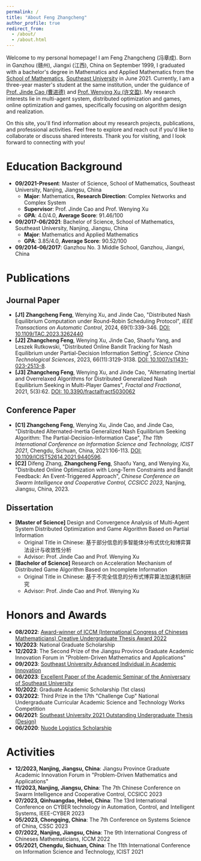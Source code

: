 ```yaml
---
permalink: /
title: "About Feng Zhangcheng"
author_profile: true
redirect_from: 
  - /about/
  - /about.html
---
```


Welcome to my personal homepage! I am Feng Zhangcheng (冯章成). Born in Ganzhou (赣州), Jiangxi (江西), China on September 1999, I graduated with a bachelor's degree in Mathematics and Applied Mathematics from the [School of Mathematics](https://math.seu.edu.cn/), [Southeast University](https://www.seu.edu.cn/) in June 2021. Currently, I am a three-year master's student at the same institution, under the guidance of [Prof. Jinde Cao (曹进德)](https://math.seu.edu.cn/jdc/list.htm) and [Prof. Wenying Xu (许文盈)](https://wenyingxu.github.io/). My research interests lie in multi-agent system, distributed optimization and games, online optimization and games, specifically focusing on algorithm design and realization.

On this site, you'll find information about my research projects, publications, and professional activities. Feel free to explore and reach out if you'd like to collaborate or discuss shared interests. Thank you for visiting, and I look forward to connecting with you!

Education Background
======
* **09/2021-Present**: Master of Science, School of Mathematics, Southeast University, Nanjing, Jiangsu, China
  * **Major**: Mathematics, **Research Direction**: Complex Networks and Complex System
  * **Supervisor**: Prof. Jinde Cao and Prof. Wenying Xu
  * **GPA**: 4.0/4.0, **Average Score**: 91.46/100
* **09/2017-06/2021**: Bachelor of Science, School of Mathematics, Southeast University, Nanjing, Jiangsu, China
  * **Major**: Mathematics and Applied Mathematics
  * **GPA**: 3.85/4.0, **Average Score**: 90.52/100
* **09/2014-06/2017**: Ganzhou No. 3 Middle School, Ganzhou, Jiangxi, China

Publications
======
## Journal Paper
* **[J1] Zhangcheng Feng**, Wenying Xu, and Jinde Cao, "Distributed Nash Equilibrium Computation under Round-Robin Scheduling Protocol", *IEEE Transactions on Automatic Control*, 2024, 69(1):339-346. [DOI: 10.1109/TAC.2023.3262440](https://doi.org/10.1109/TAC.2023.3262440)
* **[J2] Zhangcheng Feng**, Wenying Xu, Jinde Cao, Shaofu Yang, and Leszek Rutkowski, "Distributed Online Bandit Tracking for Nash Equilibrium under Partial-Decision Information Setting", *Science China Technological Sciences*, 2023, 66(11):3129-3138. [DOI: 10.1007/s11431-023-2513-8](https://doi.org/10.1007/s11431-023-2513-8).
* **[J3] Zhangcheng Feng**, Wenying Xu, and Jinde Cao, "Alternating Inertial and Overrelaxed Algorithms for Distributed Generalized Nash Equilibrium Seeking in Multi-Player Games", *Fractal and Fractional*, 2021, 5(3):62. [DOI: 10.3390/fractalfract5030062](https://doi.org/10.3390/fractalfract5030062)

## Conference Paper
* **[C1] Zhangcheng Feng**, Wenying Xu, Jinde Cao, and Jinde Cao, "Distributed Alternated-Inertia Generalized Nash Equilibrium Seeking Algorithm: The Partial-Decision-Information Case", *The 11th International Conference on Information Science and Technology, ICIST 2021*, Chengdu, Sichuan, China, 2021:106-113. [DOI: 10.1109/ICIST52614.2021.9440596](https://doi.org/10.1109/ICIST52614.2021.9440596).
* **[C2]** Difeng Zhang, **Zhangcheng Feng**, Shaofu Yang, and Wenying Xu, "Distributed Online Optimization with Long-Term Constraints and Bandit Feedback: An Event-Triggered Approach", *Chinese Conference on Swarm Intelligence and Cooperative Control, CCSICC 2023*, Nanjing, Jiangsu, China, 2023.

## Dissertation
* **[Master of Science]** Design and Convergence Analysis of Multi-Agent System Distributed Optimization and Game Algorithm Based on Partial Information
  * Original Title in Chinese: 基于部分信息的多智能体分布式优化和博弈算法设计与收敛性分析
  * Advisor: Prof. Jinde Cao and Prof. Wenying Xu
* **[Bachelor of Science]** Research on Acceleration Mechanism of Distributed Game Algorithm Based on Incomplete Information
  * Original Title in Chinese: 基于不完全信息的分布式博弈算法加速机制研究
  * Advisor: Prof. Jinde Cao and Prof. Wenying Xu

Honors and Awards
======
* **08/2022**: [Award-winner of ICCM (International Congress of Chineses Mathematicians) Creative Undergraduate Thesis Award 2022](https://zhangcheng-f.github.io/files/Award_ICCM.PDF)
* **10/2023**: National Graduate Scholarship
* **12/2023**: The Second Prize of the Jiangsu Province Graduate Academic Innovation Forum in "Problem-Driven Mathematics and Applications"
* **09/2023**: [Southeast University Advanced Individual in Academic Innovation](https://zhangcheng-f.github.io/files/Award_Advanced_Individual_in_Academic_Innovation.pdf)
* **06/2023**: [Excellent Paper of the Academic Seminar of the Anniversary of Southeast University](https://zhangcheng-f.github.io/files/Award_academic_seminar_SEU.pdf)
* **10/2022**: Graduate Academic Scholarship (1st class)
* **03/2022**: Third Prize in the 17th "Challenge Cup" National Undergraduate Curricular Academic Science and Technology Works Competition
* **06/2021**: [Southeast University 2021 Outstanding Undergraduate Thesis (Design)](https://zhangcheng-f.github.io/files/Award_Undergraduate_Thesis.pdf)
* **06/2020**: [Nuode Logistics Scholarship](https://zhangcheng-f.github.io/files/Award_Nuode_logistics_scholarship.pdf)

Activities
======
* **12/2023, Nanjing, Jiangsu, China**: Jiangsu Province Graduate Academic Innovation Forum in "Problem-Driven Mathematics and Applications"
* **11/2023, Nanjing, Jiangsu, China**: The 7th Chinese Conference on Swarm Intelligence and Cooperative Control, CCSICC 2023
* **07/2023, Qinhuangdao, Hebei, China**: The 13rd International Conference on CYBER technology in Automation, Control, and Intelligent Systems, IEEE-CYBER 2023
* **05/2023, Chongqing, China**: The 7th Conference on Systems Science of China, CSSC 2023
* **07/2022, Nanjing, Jiangsu, China**: The 9th International Congress of Chineses Mathematicians, ICCM 2022
* **05/2021, Chengdu, Sichuan, China**: The 11th International Conference on Information Science and Technology, ICIST 2021
